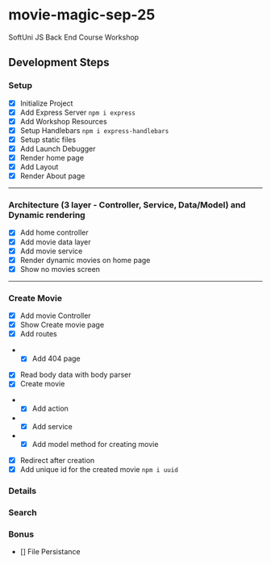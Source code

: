 # movie-magic-sep-25

SoftUni JS Back End Course Workshop

## Development Steps

### Setup

-  [x] Initialize Project
-  [x] Add Express Server `npm i express`
-  [x] Add Workshop Resources
-  [x] Setup Handlebars `npm i express-handlebars`
-  [x] Setup static files
-  [x] Add Launch Debugger
-  [x] Render home page
-  [x] Add Layout
-  [x] Render About page

---

### Architecture (3 layer - Controller, Service, Data/Model) and Dynamic rendering

-  [x] Add home controller
-  [x] Add movie data layer
-  [x] Add movie service
-  [x] Render dynamic movies on home page
-  [x] Show no movies screen

---

### Create Movie

-  [x] Add movie Controller
-  [x] Show Create movie page
-  [x] Add routes
-  -  [x] Add 404 page
-  [x] Read body data with body parser
-  [x] Create movie
-  -  [x] Add action
-  -  [x] Add service
-  -  [x] Add model method for creating movie
-  [x] Redirect after creation
-  [x] Add unique id for the created movie `npm i uuid`

### Details

### Search

### Bonus

-  [] File Persistance
